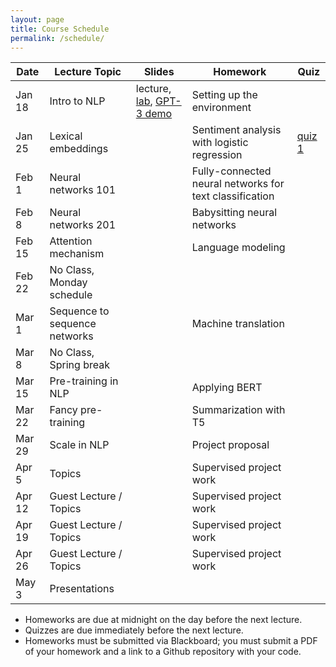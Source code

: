 ```yaml
---
layout: page
title: Course Schedule
permalink: /schedule/
---
```



| Date       | Lecture Topic             |    Slides     | Homework      |     Quiz      |
|---|----|----|----|----|
| Jan 18     | Intro to NLP              |  lecture, [lab](https://text-machine-lab.github.io/nlp_class_2022/markdown/2022/01/18/Setting-up-the-environment.html), [GPT-3 demo](https://beta.openai.com/playground)             | Setting up the environment |               | 
| Jan 25     | Lexical embeddings        |               | Sentiment analysis with logistic regression | [quiz 1](https://forms.gle/EGzW1kz9LDTdiaag8) | 
| Feb 1      | Neural networks 101       |               | Fully-connected neural networks for text classification |               |
| Feb 8      | Neural networks 201       |               | Babysitting neural networks |               | 
| Feb 15     | Attention mechanism       |               | Language modeling |               | 
| Feb 22     | No Class, Monday schedule |               |               |               | 
| Mar 1      | Sequence to sequence networks     |               | Machine translation |               | 
| Mar 8      | No Class, Spring break    |               |                 |               | 
| Mar 15     | Pre-training in NLP       |               | Applying BERT           |               | 
| Mar 22     | Fancy pre-training        |               | Summarization with T5   |               | 
| Mar 29     | Scale in NLP              |               | Project proposal        |               | 
| Apr 5      | Topics                    |               | Supervised project work |               | 
| Apr 12     | Guest Lecture / Topics    |               | Supervised project work |               | 
| Apr 19     | Guest Lecture / Topics    |               | Supervised project work |               | 
| Apr 26     | Guest Lecture / Topics    |               | Supervised project work |               | 
| May 3      | Presentations             |               |               |               |


* Homeworks are due at midnight on the day before the next lecture.
* Quizzes are due immediately before the next lecture.
* Homeworks must be submitted via Blackboard; you must submit a PDF of your homework and a link to a Github repository with your code.
